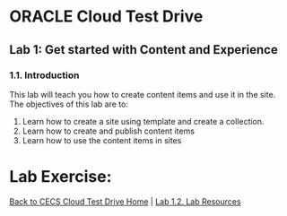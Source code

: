 # ORACLE Cloud Test Drive #

## Lab 1: Get started with Content and Experience ##

### 1.1. Introduction ###

This lab will teach you how to create content items and use it in the site. 
The objectives of this lab are to: 

1. Learn how to create a site using template and create a collection. 
2. Learn how to create and publish content items 
3. Learn how to use the content items in sites 

# Lab Exercise: #
[Back to CECS Cloud Test Drive Home](README.md) | [Lab 1.2. Lab Resources](102-CecsLab.md)